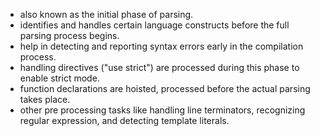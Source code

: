 - also known as the initial phase of parsing.
- identifies and handles certain language constructs before the full parsing process begins.
- help in detecting and reporting syntax errors early in the compilation process.
- handling directives ("use strict") are processed during this phase to enable strict mode.
- function declarations are hoisted, processed before the actual parsing takes place.
- other pre processing tasks like handling line terminators, recognizing regular expression, and detecting template literals.